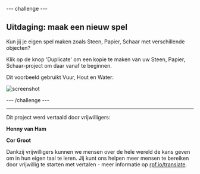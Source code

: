 --- challenge ---

## Uitdaging: maak een nieuw spel

Kun jij je eigen spel maken zoals Steen, Papier, Schaar met verschillende objecten?

Klik op de knop 'Duplicate' om een ​​kopie te maken van uw Steen, Papier, Schaar-project om daar vanaf te beginnen.

Dit voorbeeld gebruikt Vuur, Hout en Water:

![screenshot](images/rps-fire.png)

--- /challenge ---

***
Dit project werd vertaald door vrijwilligers:

**Henny van Ham**

**Cor Groot**

Dankzij vrijwilligers kunnen we mensen over de hele wereld de kans geven om in hun eigen taal te leren. Jij kunt ons helpen meer mensen te bereiken door vrijwillig te starten met vertalen - meer informatie op [rpf.io/translate](https://rpf.io/translate).